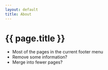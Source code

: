 ```yaml
---
layout: default
title: About
---
```

# {{ page.title }}

- Most of the pages in the current footer menu
- Remove some information?
- Merge into fewer pages?
